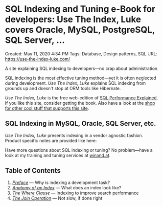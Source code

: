 # SQL Indexing and Tuning e-Book for developers: Use The Index, Luke covers Oracle, MySQL, PostgreSQL, SQL Server, ...

Created: May 11, 2020 4:34 PM
Tags: Database, Design patterns, SQL
URL: https://use-the-index-luke.com/

A site explaining SQL indexing to developers—no crap about administration.

SQL indexing is the most effective tuning method—yet it is often neglected during development. *Use The Index, Luke* explains SQL indexing from grounds up and doesn't stop at ORM tools like Hibernate.

*Use The Index, Luke* is the free web-edition of [SQL Performance Explained](https://sql-performance-explained.com/?utm_source=use-the-index-luke.com&utm_campaign=front&utm_medium=web). If you like this site, consider getting the book. Also have a look at the [shop for other cool stuff that supports this site](https://use-the-index-luke.com/shop).

## SQL Indexing in MySQL, Oracle, SQL Server, etc.

*Use The Index, Luke* presents indexing in a vendor agnostic fashion. Product specific notes are provided like here:

Have more questions about SQL indexing or tuning? No problem—have a look at my training and tuning services at [winand.at](https://winand.at/).

## Table of Contents

1. *[Preface](https://use-the-index-luke.com/sql/preface)* — Why is indexing a development task?
2. *[Anatomy of an Index](https://use-the-index-luke.com/sql/anatomy)* — What does an index look like?
3. *[The Where Clause](https://use-the-index-luke.com/sql/where-clause)* — Indexing to improve search performance
4. *[The Join Operation](https://use-the-index-luke.com/sql/join)* — Not slow, if done right
